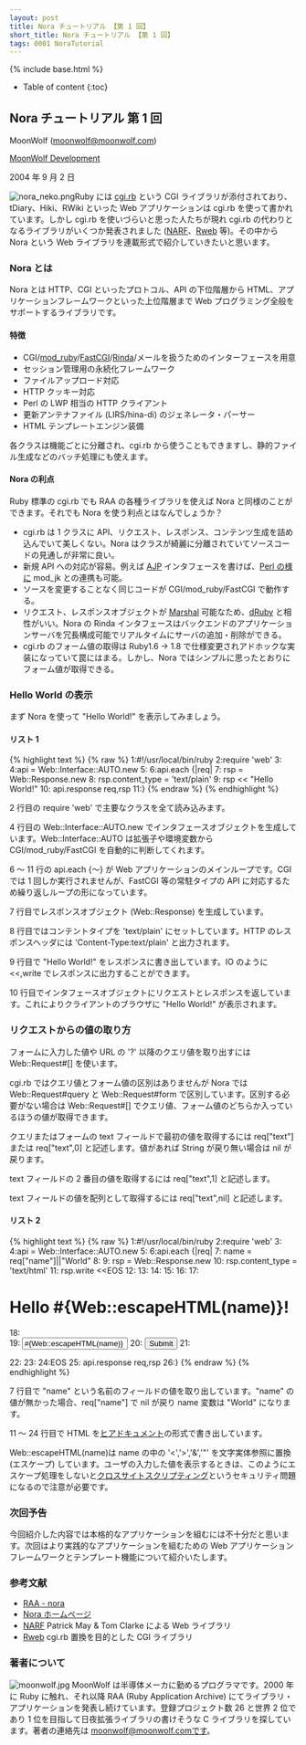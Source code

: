 ```yaml
---
layout: post
title: Nora チュートリアル 【第 1 回】
short_title: Nora チュートリアル 【第 1 回】
tags: 0001 NoraTutorial
---
```

{% include base.html %}


* Table of content
{:toc}


## Nora チュートリアル 第 1 回

MoonWolf ([moonwolf@moonwolf.com](mailto:moonwolf@moonwolf.com))

[MoonWolf Development](http://www.moonwolf.com/)

2004 年 9 月 2 日

![nora_neko.png]({{base}}{{site.baseurl}}/images/0001-NoraTutorial/nora_neko.png)Ruby には [cgi.rb](http://www.ruby-lang.org/ja/man/index.cgi?cmd=view;name=CGI) という CGI ライブラリが添付されており、tDiary、Hiki、RWiki といった Web アプリケーションは cgi.rb を使って書かれています。しかし cgi.rb を使いづらいと思った人たちが現れ cgi.rb の代わりとなるライブラリがいくつか発表されました ([NARF](http://raa.ruby-lang.org/project/narf/)、[Rweb](http://raa.ruby-lang.org/project/rweb/) 等)。その中から Nora という Web ライブラリを連載形式で紹介していきたいと思います。

### Nora とは

Nora とは HTTP、CGI といったプロトコル、API の下位階層から HTML、アプリケーションフレームワークといった上位階層まで Web プログラミング全般をサポートするライブラリです。

#### 特徴

* CGI/[mod_ruby](http://modruby.net/ja/)/[FastCGI](http://www.fastcgi.com/)/[Rinda](http://www2a.biglobe.ne.jp/~seki/ruby/rinda.html)/メールを扱うためのインターフェースを用意
* セッション管理用の永続化フレームワーク
* ファイルアップロード対応
* HTTP クッキー対応
* Perl の LWP 相当の HTTP クライアント
* 更新アンテナファイル (LIRS/hina-di) のジェネレータ・パーサー
* HTML テンプレートエンジン装備


各クラスは機能ごとに分離され、cgi.rb から使うこともできますし、静的ファイル生成などのバッチ処理にも使えます。

#### Nora の利点

Ruby 標準の cgi.rb でも RAA の各種ライブラリを使えば Nora と同様のことができます。それでも Nora を使う利点とはなんでしょうか？

* cgi.rb は 1 クラスに API、リクエスト、レスポンス、コンテンツ生成を詰め込んでいて美しくない。Nora はクラスが綺麗に分離されていてソースコードの見通しが非常に良い。
* 新規 API への対応が容易。例えば [AJP](http://www.jajakarta.org/tomcat/tomcat-jk2/ja/docs/common/AJPv13.html) インタフェースを書けば、[Perl の様に](http://module.jp/blog/ajp13_listener_and_container_of_perl.html) mod_jk との連携も可能。
* ソースを変更することなく同じコードが CGI/mod_ruby/FastCGI で動作する。
* リクエスト、レスポンスオブジェクトが [Marshal](http://www.ruby-lang.org/ja/man/index.cgi?cmd=view;name=Marshal) 可能なため、[dRuby](http://www2a.biglobe.ne.jp/~seki/ruby/druby.html) と相性がいい。Nora の Rinda インタフェースはバックエンドのアプリケーションサーバを冗長構成可能でリアルタイムにサーバの追加・削除ができる。
* cgi.rb のフォーム値の取得は Ruby1.6 → 1.8 で仕様変更されアドホックな実装になっていて罠にはまる。しかし、Nora ではシンプルに思ったとおりにフォーム値が取得できる。


### Hello World の表示

まず Nora を使って "Hello World!" を表示してみましょう。

#### リスト 1

{% highlight text %}
{% raw %}
 1:#!/usr/local/bin/ruby
 2:require 'web'
 3:
 4:api = Web::Interface::AUTO.new
 5:
 6:api.each {|req|
 7:  rsp = Web::Response.new
 8:  rsp.content_type = 'text/plain'
 9:  rsp << "Hello World!"
10:  api.response req,rsp
11:}
{% endraw %}
{% endhighlight %}


2 行目の require 'web' で主要なクラスを全て読み込みます。

4 行目の Web::Interface::AUTO.new でインタフェースオブジェクトを生成しています。Web::Interface::AUTO は拡張子や環境変数から CGI/mod_ruby/FastCGI を自動的に判断してくれます。

6 〜 11 行の api.each {〜} が Web アプリケーションのメインループです。CGI では 1 回しか実行されませんが、FastCGI 等の常駐タイプの API に対応するため繰り返しループの形になっています。

7 行目でレスポンスオブジェクト (Web::Response) を生成しています。

8 行目ではコンテントタイプを 'text/plain' にセットしています。HTTP のレスポンスヘッダには 'Content-Type:text/plain' と出力されます。

9 行目で "Hello World!" をレスポンスに書き出しています。IO のように &lt;&lt;,write でレスポンスに出力することができます。

10 行目でインタフェースオブジェクトにリクエストとレスポンスを返しています。これによりクライアントのブラウザに "Hello World!" が表示されます。

### リクエストからの値の取り方

フォームに入力した値や URL の '?' 以降のクエリ値を取り出すには Web::Request#[] を使います。

cgi.rb ではクエリ値とフォーム値の区別はありませんが Nora では Web::Request#query と Web::Request#form で区別しています。区別する必要がない場合は Web::Request#[] でクエリ値、フォーム値のどちらか入っているほうの値が取得できます。

クエリまたはフォームの text フィールドで最初の値を取得するには req["text"] または req["text",0] と記述します。値があれば String が戻り無い場合は nil が戻ります。

text フィールドの 2 番目の値を取得するには req["text",1] と記述します。

text フィールドの値を配列として取得するには req["text",nil] と記述します。

#### リスト 2

{% highlight text %}
{% raw %}
 1:#!/usr/local/bin/ruby
 2:require 'web'
 3:
 4:api = Web::Interface::AUTO.new
 5:
 6:api.each {|req|
 7:  name = req["name"]||"World"
 8:
 9:  rsp = Web::Response.new
10:  rsp.content_type = 'text/html'
11:  rsp.write <<EOS
12:<html>
13: <head>
14:  <title>Hello #{Web::escapeHTML(name)}!</title>
15: </head>
16: <body>
17: <h1>Hello #{Web::escapeHTML(name)}!</h1>
18:  <form>
19:   <input type="text" name="name" value="#{Web::escapeHTML(name)}">
20:   <input type="submit">
21:  </form>
22: </body>
23:</html>
24:EOS
25:  api.response req,rsp
26:}
{% endraw %}
{% endhighlight %}


7 行目で "name" という名前のフィールドの値を取り出しています。"name" の値が無かった場合、req["name"] で nil が戻り name 変数は "World" になります。

11 〜 24 行目で HTML を[ヒアドキュメント](http://www.ruby-lang.org/ja/man/index.cgi?cmd=view;name=%A5%EA%A5%C6%A5%E9%A5%EB#a.a5.d2.a5.a2.a5.c9.a5.ad.a5.e5.a5.e1.a5.f3.a5.c8.20.28.b9.d4.bb.d8.b8.fe.ca.b8.bb.fa.ce.f3.a5.ea.a5.c6.a5.e9.a5.eb.29)の形式で書き出しています。

Web::escapeHTML(name)は name の中の '&lt;','&gt;','&amp;','"' を文字実体参照に置換 (エスケープ) しています。ユーザの入力した値を表示するときは、このようにエスケープ処理をしないと[クロスサイトスクリプティング](http://www.ipa.go.jp/security/ciadr/20011023css.html)というセキュリティ問題になるので注意が必要です。

### 次回予告

今回紹介した内容では本格的なアプリケーションを組むには不十分だと思います。次回はより実践的なアプリケーションを組むための Web アプリケーションフレームワークとテンプレート機能について紹介いたします。

### 参考文献

* [RAA - nora](http://raa.ruby-lang.org/project/nora/)
* [Nora ホームページ](http://rwiki.moonwolf.com/rw-cgi.cgi?cmd=view;name=Nora)
* [NARF](http://raa.ruby-lang.org/project/narf/) Patrick May &amp; Tom Clarke による Web ライブラリ
* [Rweb](http://raa.ruby-lang.org/project/rweb/) cgi.rb 置換を目的とした CGI ライブラリ


### 著者について

![moonwolf.jpg]({{base}}{{site.baseurl}}/images/0001-NoraTutorial/moonwolf.jpg) MoonWolf は半導体メーカに勤めるプログラマです。2000 年に Ruby に触れ、それ以降 RAA (Ruby Application Archive) にてライブラリ・アプリケーションを発表し続けています。登録プロジェクト数 26 と世界 2 位であり 1 位を目指して日夜拡張ライブラリの書けそうな C ライブラリを探しています。著者の連絡先は moonwolf@moonwolf.comです。


